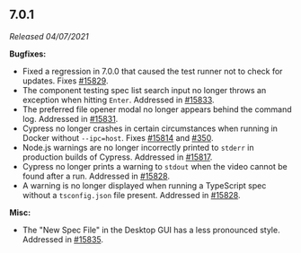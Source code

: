## 7.0.1

_Released 04/07/2021_

**Bugfixes:**

- Fixed a regression in 7.0.0 that caused the test runner not to check for
  updates. Fixes [#15829](https://github.com/cypress-io/cypress/issues/15829).
- The component testing spec list search input no longer throws an exception
  when hitting `Enter`. Addressed in
  [#15833](https://github.com/cypress-io/cypress/pull/15833).
- The preferred file opener modal no longer appears behind the command log.
  Addressed in [#15831](https://github.com/cypress-io/cypress/pull/15831).
- Cypress no longer crashes in certain circumstances when running in Docker
  without `--ipc=host`. Fixes
  [#15814](https://github.com/cypress-io/cypress/issues/15814) and
  [#350](https://github.com/cypress-io/cypress/issues/350).
- Node.js warnings are no longer incorrectly printed to `stderr` in production
  builds of Cypress. Addressed in
  [#15817](https://github.com/cypress-io/cypress/pull/15817).
- Cypress no longer prints a warning to `stdout` when the video cannot be found
  after a run. Addressed in
  [#15828](https://github.com/cypress-io/cypress/pull/15828).
- A warning is no longer displayed when running a TypeScript spec without a
  `tsconfig.json` file present. Addressed in
  [#15828](https://github.com/cypress-io/cypress/pull/15828).

**Misc:**

- The "New Spec File" in the Desktop GUI has a less pronounced style. Addressed
  in [#15835](https://github.com/cypress-io/cypress/pull/15835).
